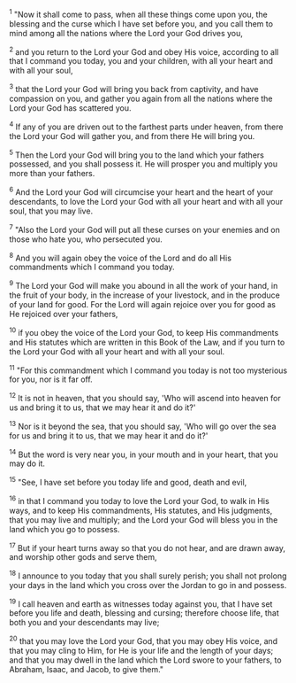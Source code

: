 <sup>1</sup> 
"Now it shall come to pass, when all these things come upon you, the blessing and the curse which I have set before you, and you call them to mind among all the nations where the Lord your God drives you, 

<sup>2</sup> 
and you return to the Lord your God and obey His voice, according to all that I command you today, you and your children, with all your heart and with all your soul, 

<sup>3</sup> 
that the Lord your God will bring you back from captivity, and have compassion on you, and gather you again from all the nations where the Lord your God has scattered you. 

<sup>4</sup> 
If any of you are driven out to the farthest parts under heaven, from there the Lord your God will gather you, and from there He will bring you. 

<sup>5</sup> 
Then the Lord your God will bring you to the land which your fathers possessed, and you shall possess it. He will prosper you and multiply you more than your fathers. 

<sup>6</sup> 
And the Lord your God will circumcise your heart and the heart of your descendants, to love the Lord your God with all your heart and with all your soul, that you may live. 

<sup>7</sup> 
"Also the Lord your God will put all these curses on your enemies and on those who hate you, who persecuted you. 

<sup>8</sup> 
And you will again obey the voice of the Lord and do all His commandments which I command you today. 

<sup>9</sup> 
The Lord your God will make you abound in all the work of your hand, in the fruit of your body, in the increase of your livestock, and in the produce of your land for good. For the Lord will again rejoice over you for good as He rejoiced over your fathers, 

<sup>10</sup> 
if you obey the voice of the Lord your God, to keep His commandments and His statutes which are written in this Book of the Law, and if you turn to the Lord your God with all your heart and with all your soul.

<sup>11</sup> 
"For this commandment which I command you today is not too mysterious for you, nor is it far off. 

<sup>12</sup> 
It is not in heaven, that you should say, 'Who will ascend into heaven for us and bring it to us, that we may hear it and do it?' 

<sup>13</sup> 
Nor is it beyond the sea, that you should say, 'Who will go over the sea for us and bring it to us, that we may hear it and do it?' 

<sup>14</sup> 
But the word is very near you, in your mouth and in your heart, that you may do it. 

<sup>15</sup> 
"See, I have set before you today life and good, death and evil, 

<sup>16</sup> 
in that I command you today to love the Lord your God, to walk in His ways, and to keep His commandments, His statutes, and His judgments, that you may live and multiply; and the Lord your God will bless you in the land which you go to possess. 

<sup>17</sup> 
But if your heart turns away so that you do not hear, and are drawn away, and worship other gods and serve them, 

<sup>18</sup> 
I announce to you today that you shall surely perish; you shall not prolong your days in the land which you cross over the Jordan to go in and possess. 

<sup>19</sup> 
I call heaven and earth as witnesses today against you, that I have set before you life and death, blessing and cursing; therefore choose life, that both you and your descendants may live; 

<sup>20</sup> 
that you may love the Lord your God, that you may obey His voice, and that you may cling to Him, for He is your life and the length of your days; and that you may dwell in the land which the Lord swore to your fathers, to Abraham, Isaac, and Jacob, to give them."